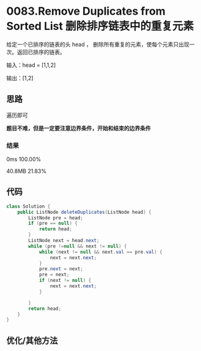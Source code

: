 # 0083.Remove Duplicates from Sorted List 删除排序链表中的重复元素

给定一个已排序的链表的头 head ， 删除所有重复的元素，使每个元素只出现一次。返回已排序的链表。

输入：head = [1,1,2]

输出：[1,2]


## 思路
遍历即可

**题目不难，但是一定要注意边界条件，开始和结束的边界条件**

### 结果
0ms  100.00%

40.8MB  21.83%

## 代码
```java
class Solution {
    public ListNode deleteDuplicates(ListNode head) {
        ListNode pre = head;
        if (pre == null) {
            return head;
        }
        ListNode next = head.next;
        while (pre !=null && next != null) {
            while (next != null && next.val == pre.val) {
                next = next.next;
            }
            pre.next = next;
            pre = next;
            if (next != null) {
                next = next.next;
            }

        }
        return head;
    }
}
```

## 优化/其他方法
```java

```

